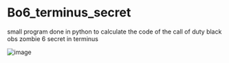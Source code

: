 # Bo6_terminus_secret
small program done in python to calculate the code of the call of duty black obs zombie 6 secret in terminus


![image](https://github.com/user-attachments/assets/69e75bfe-22d1-45ba-8a0c-9965684e1d73)
